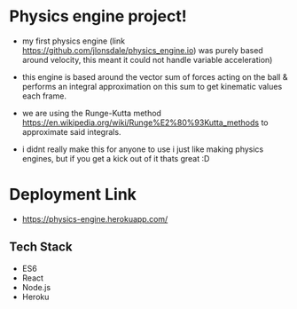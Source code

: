 
# Physics engine project!

- my first physics engine (link https://github.com/jlonsdale/physics_engine.io) was purely based around velocity, this meant it could not handle variable acceleration)

- this engine is based around the vector sum of forces acting on the ball & performs an integral approximation on this sum to get kinematic values each frame.
- we are using the Runge-Kutta method https://en.wikipedia.org/wiki/Runge%E2%80%93Kutta_methods to approximate said integrals.

- i didnt really make this for anyone to use i just like making physics engines, but if you get a kick out of it thats great :D

# Deployment Link

-  https://physics-engine.herokuapp.com/

## Tech Stack

- ES6
- React
- Node.js
- Heroku
